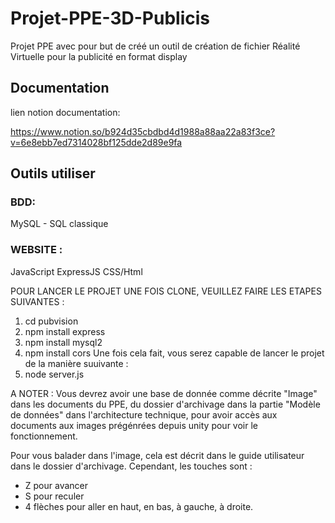 # Projet-PPE-3D-Publicis
Projet PPE avec pour but de créé un outil de création de fichier Réalité Virtuelle pour la publicité en format display

## Documentation
lien notion  documentation:

https://www.notion.so/b924d35cbdbd4d1988a88aa22a83f3ce?v=6e8ebb7ed7314028bf125dde2d89e9fa

## Outils utiliser

### BDD: 
MySQL - SQL classique 

### WEBSITE :
JavaScript
ExpressJS
CSS/Html

POUR LANCER LE PROJET UNE FOIS CLONE, VEUILLEZ FAIRE LES ETAPES SUIVANTES : 
1) cd pubvision
2) npm install express
3) npm install mysql2
4) npm install cors
Une fois cela fait, vous serez capable de lancer le projet de la manière suuivante :
5) node server.js

A NOTER : Vous devrez avoir une base de donnée comme décrite "Image" dans les documents du PPE, du dossier d'archivage dans la partie "Modèle de données" dans l'architecture technique, pour avoir accès aux documents aux images prégénrées depuis unity pour voir le fonctionnement. 

Pour vous balader dans l'image, cela est décrit dans le guide utilisateur dans le dossier d'archivage. Cependant, les touches sont : 
- Z pour avancer
- S pour reculer
- 4 flèches pour aller en haut, en bas, à gauche, à droite.
